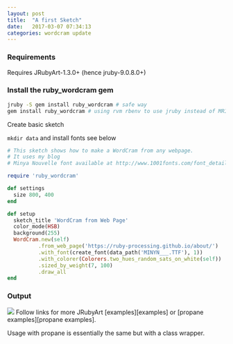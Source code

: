 ```yaml
---
layout: post
title:  "A first Sketch"
date:   2017-03-07 07:34:13
categories: wordcram update
---
```


### Requirements

Requires JRubyArt-1.3.0+ (hence jruby-9.0.8.0+)

### Install the ruby_wordcram gem

```bash
jruby -S gem install ruby_wordcram # safe way
gem install ruby_wordcram # using rvm rbenv to use jruby instead of MRI
```

Create basic sketch

`mkdir data` and install fonts see below

```ruby
# This sketch shows how to make a WordCram from any webpage.
# It uses my blog
# Minya Nouvelle font available at http://www.1001fonts.com/font_details.html?font_id=59

require 'ruby_wordcram'

def settings
  size 800, 400
end

def setup
  sketch_title 'WordCram from Web Page'
  color_mode(HSB)
  background(255)
  WordCram.new(self)
          .from_web_page('https://ruby-processing.github.io/about/')
          .with_font(create_font(data_path('MINYN___.TTF'), 1))
          .with_colorer(Colorers.two_hues_random_sats_on_white(self))
          .sized_by_weight(7, 100)
          .draw_all
end
```

### Output

<img src="{{ site.github.url }}/assets/wordcram.png" />
Follow links for more JRubyArt [examples][examples] or [propane examples][propane examples].

Usage with propane is essentially the same but with a class wrapper.

[examples]:https://github.com/ruby-processing/JRubyArt-examples/tree/master/external_library/gem/ruby_wordcram/
[propane examples]:https://github.com/ruby-processing/propane-examples/tree/master/external_library/gem/ruby_wordcram
